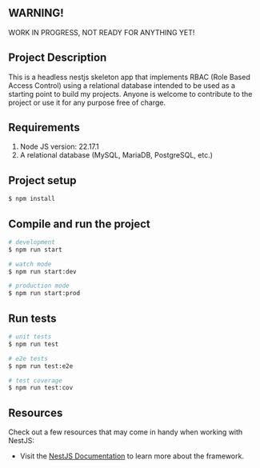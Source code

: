 ## WARNING!
WORK IN PROGRESS, NOT READY FOR ANYTHING YET!

## Project Description
This is a headless nestjs skeleton app that implements RBAC (Role Based Access Control) using a relational database intended to be used as a starting point to build my projects. Anyone is welcome to contribute to the project or use it for any purpose free of charge.

## Requirements
1. Node JS version: 22.17.1
2. A relational database (MySQL, MariaDB, PostgreSQL, etc.) 

## Project setup

```bash
$ npm install
```

## Compile and run the project

```bash
# development
$ npm run start

# watch mode
$ npm run start:dev

# production mode
$ npm run start:prod
```

## Run tests

```bash
# unit tests
$ npm run test

# e2e tests
$ npm run test:e2e

# test coverage
$ npm run test:cov
```

## Resources

Check out a few resources that may come in handy when working with NestJS:

- Visit the [NestJS Documentation](https://docs.nestjs.com) to learn more about the framework.
